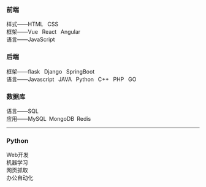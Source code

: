 
### 前端
样式——HTML &ensp;CSS  &ensp; \
框架——Vue &ensp;React &ensp;Angular\
语言——JavaScript 

### 后端
框架——flask&ensp; Django&ensp; SpringBoot&ensp; \
语言——Javascript&ensp;  JAVA&ensp; Python &ensp;C++ &ensp;PHP&ensp; GO&ensp; 


### 数据库
语言——SQL\
应用——MySQL&ensp;MongoDB&ensp;Redis&ensp;

---
### Python
Web开发  \
机器学习  \
网页抓取 \
办公自动化






